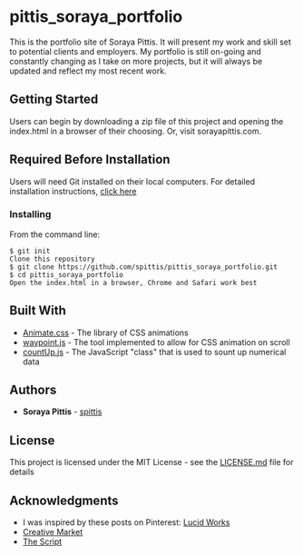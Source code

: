 # pittis_soraya_portfolio
This is the portfolio site of Soraya Pittis. It will present my work and skill set to potential clients and employers. My portfolio is still on-going and constantly changing as I take on more projects, but it will always be updated and reflect my most recent work. 


## Getting Started

Users can begin by downloading a zip file of this project and opening the index.html in a browser of their choosing. Or, visit sorayapittis.com.

## Required Before Installation
Users will need Git installed on their local computers. For detailed installation instructions, [click here](https://git-scm.com/book/en/v2/Getting-Started-Installing-Git)

### Installing
From the command line:

```
$ git init
Clone this repository
$ git clone https://github.com/spittis/pittis_soraya_portfolio.git
$ cd pittis_soraya_portfolio
Open the index.html in a browser, Chrome and Safari work best
```

## Built With

* [Animate.css](https://daneden.github.io/animate.css/) - The library of CSS animations
* [waypoint.js](http://imakewebthings.com/waypoints/) - The tool implemented to allow for CSS animation on scroll
* [countUp.js](https://inorganik.github.io/countUp.js/) - The JavaScript "class" that is used to sount up numerical data


## Authors

* **Soraya Pittis** - [spittis](https://github.com/spittis)


## License

This project is licensed under the MIT License - see the [LICENSE.md](LICENSE.md) file for details


## Acknowledgments

* I was inspired by these posts on Pinterest: [Lucid Works](https://lucidworks.com/darkdata/)
* [Creative Market](https://creativemarket.com/VectorPot/1983404-Space-Universe-Icon-Set)
* [The Script](https://www.thescriptmusic.com/home)
